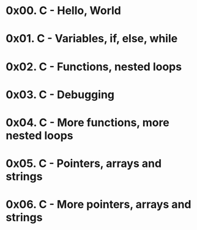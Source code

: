 # 0x00. C - Hello, World
# 0x01. C - Variables, if, else, while
# 0x02. C - Functions, nested loops
# 0x03. C - Debugging
# 0x04. C - More functions, more nested loops
# 0x05. C - Pointers, arrays and strings
# 0x06. C - More pointers, arrays and strings
